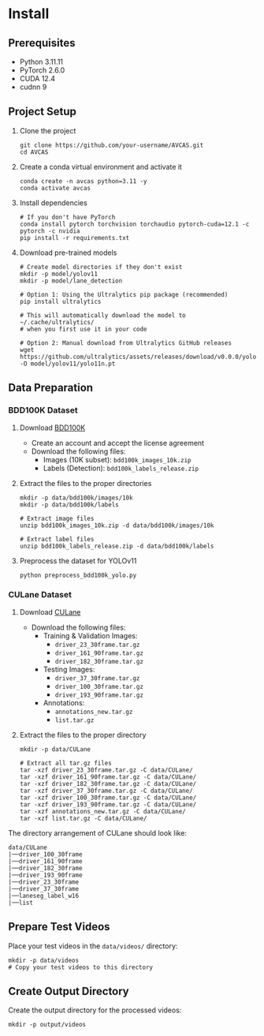 # Install

## Prerequisites

- Python 3.11.11
- PyTorch 2.6.0
- CUDA 12.4
- cudnn 9

## Project Setup

1. Clone the project
    ```Shell
    git clone https://github.com/your-username/AVCAS.git
    cd AVCAS
    ```

2. Create a conda virtual environment and activate it
    ```Shell
    conda create -n avcas python=3.11 -y
    conda activate avcas
    ```

3. Install dependencies
    ```Shell
    # If you don't have PyTorch
    conda install pytorch torchvision torchaudio pytorch-cuda=12.1 -c pytorch -c nvidia
    pip install -r requirements.txt
    ```

4. Download pre-trained models
    ```Shell
    # Create model directories if they don't exist
    mkdir -p model/yolov11
    mkdir -p model/lane_detection
    
    # Option 1: Using the Ultralytics pip package (recommended)
    pip install ultralytics
    
    # This will automatically download the model to ~/.cache/ultralytics/
    # when you first use it in your code
    
    # Option 2: Manual download from Ultralytics GitHub releases
    wget https://github.com/ultralytics/assets/releases/download/v0.0.0/yolo11n.pt -O model/yolov11/yolo11n.pt
    ```

## Data Preparation

### BDD100K Dataset

1. Download [BDD100K](https://bdd-data.berkeley.edu/)
    - Create an account and accept the license agreement
    - Download the following files:
      - Images (10K subset): `bdd100k_images_10k.zip`
      - Labels (Detection): `bdd100k_labels_release.zip`

2. Extract the files to the proper directories
    ```Shell
    mkdir -p data/bdd100k/images/10k
    mkdir -p data/bdd100k/labels
    
    # Extract image files
    unzip bdd100k_images_10k.zip -d data/bdd100k/images/10k
    
    # Extract label files
    unzip bdd100k_labels_release.zip -d data/bdd100k/labels
    ```

3. Preprocess the dataset for YOLOv11
    ```Shell
    python preprocess_bdd100k_yolo.py
    ```

### CULane Dataset

1. Download [CULane](https://xingangpan.github.io/projects/CULane.html)
    - Download the following files:
      - Training & Validation Images:
        - `driver_23_30frame.tar.gz`
        - `driver_161_90frame.tar.gz`
        - `driver_182_30frame.tar.gz`
      - Testing Images:
        - `driver_37_30frame.tar.gz`
        - `driver_100_30frame.tar.gz`
        - `driver_193_90frame.tar.gz`
      - Annotations:
        - `annotations_new.tar.gz`
        - `list.tar.gz`

2. Extract the files to the proper directory
    ```Shell
    mkdir -p data/CULane
    
    # Extract all tar.gz files
    tar -xzf driver_23_30frame.tar.gz -C data/CULane/
    tar -xzf driver_161_90frame.tar.gz -C data/CULane/
    tar -xzf driver_182_30frame.tar.gz -C data/CULane/
    tar -xzf driver_37_30frame.tar.gz -C data/CULane/
    tar -xzf driver_100_30frame.tar.gz -C data/CULane/
    tar -xzf driver_193_90frame.tar.gz -C data/CULane/
    tar -xzf annotations_new.tar.gz -C data/CULane/
    tar -xzf list.tar.gz -C data/CULane/
    ```

The directory arrangement of CULane should look like:
```
data/CULane
|──driver_100_30frame
|──driver_161_90frame
|──driver_182_30frame
|──driver_193_90frame
|──driver_23_30frame
|──driver_37_30frame
|──laneseg_label_w16
|──list
```

## Prepare Test Videos

Place your test videos in the `data/videos/` directory:
```Shell
mkdir -p data/videos
# Copy your test videos to this directory
```

## Create Output Directory

Create the output directory for the processed videos:
```Shell
mkdir -p output/videos
```
